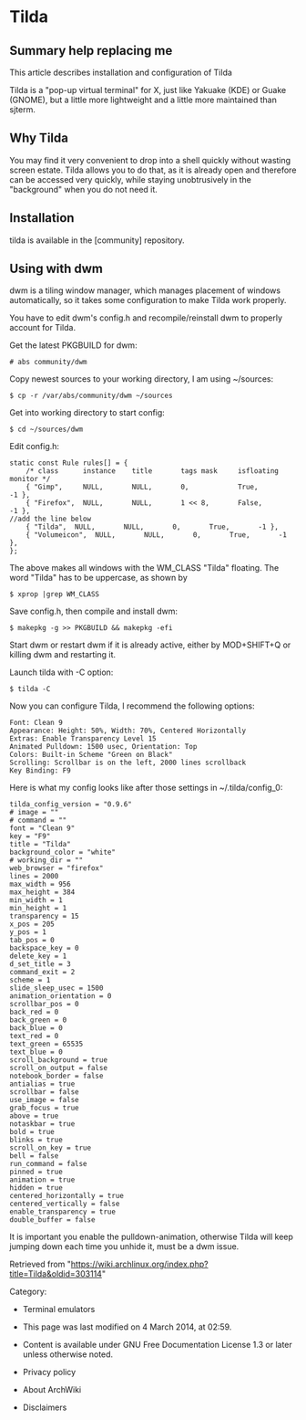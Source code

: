 Tilda
=====

  Summary help replacing me
  ----------------------------------------------------------------
  This article describes installation and configuration of Tilda

Tilda is a "pop-up virtual terminal" for X, just like Yakuake (KDE) or
Guake (GNOME), but a little more lightweight and a little more
maintained than sjterm.

Why Tilda
---------

You may find it very convenient to drop into a shell quickly without
wasting screen estate. Tilda allows you to do that, as it is already
open and therefore can be accessed very quickly, while staying
unobtrusively in the "background" when you do not need it.

Installation
------------

tilda is available in the [community] repository.

Using with dwm
--------------

dwm is a tiling window manager, which manages placement of windows
automatically, so it takes some configuration to make Tilda work
properly.

You have to edit dwm's config.h and recompile/reinstall dwm to properly
account for Tilda.

Get the latest PKGBUILD for dwm:

    # abs community/dwm

Copy newest sources to your working directory, I am using ~/sources:

    $ cp -r /var/abs/community/dwm ~/sources

Get into working directory to start config:

    $ cd ~/sources/dwm

Edit config.h:

    static const Rule rules[] = {
    	/* class      instance    title       tags mask     isfloating   monitor */
    	{ "Gimp",     NULL,       NULL,       0,            True,        -1 },
    	{ "Firefox",  NULL,       NULL,       1 << 8,       False,       -1 },
    //add the line below
    	{ "Tilda",  NULL,       NULL,       0,       True,       -1 },
    	{ "Volumeicon",  NULL,       NULL,       0,       True,       -1 },
    };

The above makes all windows with the WM_CLASS "Tilda" floating. The word
"Tilda" has to be uppercase, as shown by

    $ xprop |grep WM_CLASS

Save config.h, then compile and install dwm:

    $ makepkg -g >> PKGBUILD && makepkg -efi

Start dwm or restart dwm if it is already active, either by MOD+SHIFT+Q
or killing dwm and restarting it.

Launch tilda with -C option:

    $ tilda -C

Now you can configure Tilda, I recommend the following options:

    Font: Clean 9
    Appearance: Height: 50%, Width: 70%, Centered Horizontally
    Extras: Enable Transparency Level 15
    Animated Pulldown: 1500 usec, Orientation: Top
    Colors: Built-in Scheme "Green on Black"
    Scrolling: Scrollbar is on the left, 2000 lines scrollback
    Key Binding: F9

Here is what my config looks like after those settings in
~/.tilda/config_0:

    tilda_config_version = "0.9.6"
    # image = ""
    # command = ""
    font = "Clean 9"
    key = "F9"
    title = "Tilda"
    background_color = "white"
    # working_dir = ""
    web_browser = "firefox"
    lines = 2000
    max_width = 956
    max_height = 384
    min_width = 1
    min_height = 1
    transparency = 15
    x_pos = 205
    y_pos = 1
    tab_pos = 0
    backspace_key = 0
    delete_key = 1
    d_set_title = 3
    command_exit = 2
    scheme = 1
    slide_sleep_usec = 1500
    animation_orientation = 0
    scrollbar_pos = 0
    back_red = 0
    back_green = 0
    back_blue = 0
    text_red = 0
    text_green = 65535
    text_blue = 0
    scroll_background = true
    scroll_on_output = false
    notebook_border = false
    antialias = true
    scrollbar = false
    use_image = false
    grab_focus = true
    above = true
    notaskbar = true
    bold = true
    blinks = true
    scroll_on_key = true
    bell = false
    run_command = false
    pinned = true
    animation = true
    hidden = true
    centered_horizontally = true
    centered_vertically = false
    enable_transparency = true
    double_buffer = false

It is important you enable the pulldown-animation, otherwise Tilda will
keep jumping down each time you unhide it, must be a dwm issue.

Retrieved from
"https://wiki.archlinux.org/index.php?title=Tilda&oldid=303114"

Category:

-   Terminal emulators

-   This page was last modified on 4 March 2014, at 02:59.
-   Content is available under GNU Free Documentation License 1.3 or
    later unless otherwise noted.
-   Privacy policy
-   About ArchWiki
-   Disclaimers
